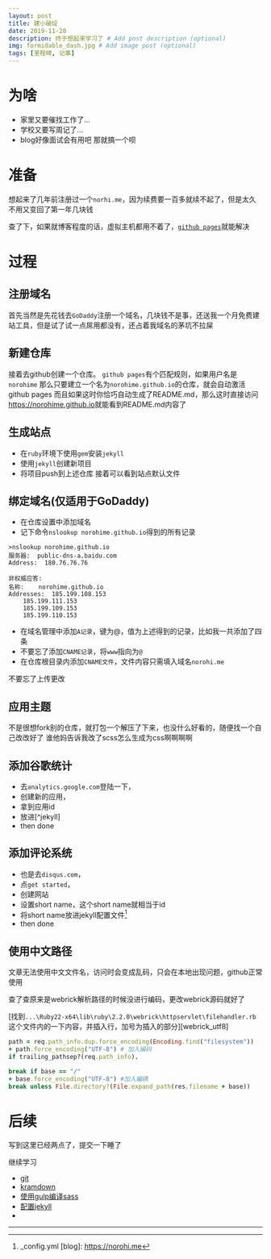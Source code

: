 ```yaml
---
layout: post
title: 建小破绽
date: 2019-11-28
description: 终于想起来学习了 # Add post description (optional)
img: formidable_dash.jpg # Add image post (optional)
tags: [里程碑, 记事]
---
```


# 为啥
* 家里又要催找工作了…
* 学校又要写周记了…
* blog好像面试会有用吧
那就搞一个呗

# 准备
想起来了几年前注册过一个`norhi.me`，因为续费要一百多就续不起了，但是太久不用又变回了第一年几块钱

查了下，如果就博客程度的话，虚拟主机都用不着了，[`github pages`](//github.io)就能解决

# 过程

## 注册域名
首先当然是先花钱去`GoDaddy`注册一个域名，几块钱不是事，还送我一个月免费建站工具，但是试了试一点屌用都没有，还占着我域名的茅坑不拉屎

## 新建仓库
接着去github创建一个仓库。
`github pages`有个匹配规则，如果用户名是`norohime`
那么只要建立一个名为`norohime.github.io`的仓库，就会自动激活 github pages
而且如果这时你恰巧自动生成了README.md，那么这时直接访问<https://norohime.github.io>就能看到README.md内容了

## 生成站点
+ 在`ruby`环境下使用`gem`安装`jekyll`
+ 使用`jekyll`创建新项目
+ 将项目push到上述仓库
接着可以看到站点默认文件

## 绑定域名(仅适用于GoDaddy)
+ 在仓库设置中添加域名
+ 记下命令`nslookup norohime.github.io`得到的所有记录


~~~
>nslookup norohime.github.io
服务器:  public-dns-a.baidu.com
Address:  180.76.76.76

非权威应答:
名称:    norohime.github.io
Addresses:  185.199.108.153
	185.199.111.153
	185.199.109.153
	185.199.110.153
~~~
+ 在域名管理中添加`A记录`，键为@，值为上述得到的记录，比如我一共添加了四条
+ 不要忘了添加`CNAME记录`，将`www`指向为`@`
+ 在仓库根目录内添加`CNAME文件`，文件内容只需填入域名`norohi.me`

不要忘了上传更改

## 应用主题
不是很想fork别的仓库，就打包一个解压了下来，也没什么好看的，随便找一个自己改改好了
谁他妈告诉我改了scss怎么生成为css啊啊啊啊

## 添加谷歌统计
+ 去`analytics.google.com`登陆一下，
+ 创建新的应用，
+ 拿到应用id
+ 放进[^jekyll]
+ then done

## 添加评论系统
+ 也是去`disqus.com`，
+ 点`get started`，
+ 创建网站
+ 设置short name，这个short name就相当于id
+ 将short name放进jekyll配置文件[^jekyll_config]
+ then done

## 使用中文路径
文章无法使用中文文件名，访问时会变成乱码，只会在本地出现问题，github正常使用

查了查原来是webrick解析路径的时候没进行编码，更改webrick源码就好了

[找到`...\Ruby22-x64\lib\ruby\2.2.0\webrick\httpservlet\filehandler.rb`这个文件内的一下内容，并插入行，加号为插入的部分][webrick_utf8]

~~~ruby
path = req.path_info.dup.force_encoding(Encoding.find("filesystem"))
+ path.force_encoding("UTF-8") # 加入编码
if trailing_pathsep?(req.path_info).
~~~

~~~ruby
break if base == "/"
+ base.force_encoding("UTF-8") #加入編碼
break unless File.directory?(File.expand_path(res.filename + base))
~~~


# 后续
写到这里已经两点了，提交一下睡了

继续学习
+ [git](https://www.liaoxuefeng.com/wiki/896043488029600)
+ [kramdown](https://gohom.win/2015/11/06/Kramdown-note/)
+ [使用gulp编译sass](https://www.cnblogs.com/libin-1/p/6738137.html)
+ [配置jekyll](http://jekyllcn.com/docs/configuration/)
+

-------------

[^jekyll_config]: _config.yml
[blog]: https://norohi.me
[^another]: noro
[webrick_utf8]: https://cloud.tencent.com/developer/article/1368592